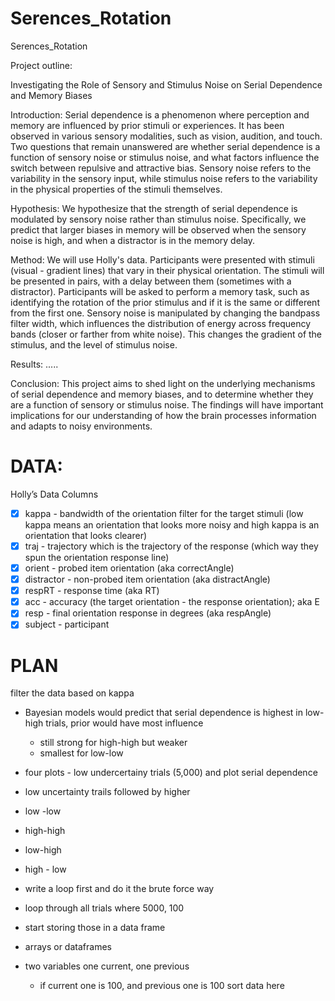 # Serences_Rotation
Serences_Rotation

Project outline: 

Investigating the Role of Sensory and Stimulus Noise on Serial Dependence and Memory Biases

Introduction:
Serial dependence is a phenomenon where perception and memory are influenced by prior stimuli or experiences. It has been observed in various sensory modalities, such as vision, audition, and touch. Two questions that remain unanswered are whether serial dependence is a function of sensory noise or stimulus noise, and what factors influence the switch between repulsive and attractive bias. Sensory noise refers to the variability in the sensory input, while stimulus noise refers to the variability in the physical properties of the stimuli themselves.

Hypothesis:
We hypothesize that the strength of serial dependence is modulated by sensory noise rather than stimulus noise. Specifically, we predict that larger biases in memory will be observed when the sensory noise is high, and when a distractor is in the memory delay.

Method:
We will use Holly's data. Participants were presented with stimuli (visual - gradient lines) that vary in their physical orientation. The stimuli will be presented in pairs, with a delay between them (sometimes with a distractor). Participants will be asked to perform a memory task, such as identifying the rotation of the prior stimulus and if it is the same or different from the first one. Sensory noise is manipulated by changing the bandpass filter width, which influences the distribution of energy across frequency bands (closer or farther from white noise). This changes the gradient of the stimulus, and the level of stimulus noise. 

Results:
.....

Conclusion:
This project aims to shed light on the underlying mechanisms of serial dependence and memory biases, and to determine whether they are a function of sensory or stimulus noise. The findings will have important implications for our understanding of how the brain processes information and adapts to noisy environments.

# DATA:
Holly’s Data Columns 
- [x] kappa - bandwidth of the orientation filter for the target stimuli (low kappa means an orientation that looks more noisy and high kappa is an orientation that looks clearer)
- [x] traj - trajectory which is the trajectory of the response (which way they spun the orientation response line)
- [x] orient - probed item orientation (aka correctAngle)
- [x] distractor - non-probed item orientation (aka distractAngle)
- [x] respRT - response time (aka RT) 
- [x] acc - accuracy (the target orientation - the response orientation); aka E
- [x] resp - final orientation response in degrees (aka respAngle)
- [x] subject - participant

# PLAN
filter the data based on kappa 
- Bayesian models would predict that serial dependence is highest in low-high trials, prior would have most influence 
    - still strong for high-high but weaker 
    - smallest for low-low 
- four plots - low undercertainy trials (5,000) and plot serial dependence 
- low uncertainty trails followed by higher 
- low -low 
- high-high
- low-high 
- high - low

- write a loop first and do it the brute force way 
- loop through all trials where 5000, 100 
- start storing those in a data frame 
- arrays or dataframes 
- two variables one current, one previous 
    - if current one is 100, and previous one is 100 sort data here



